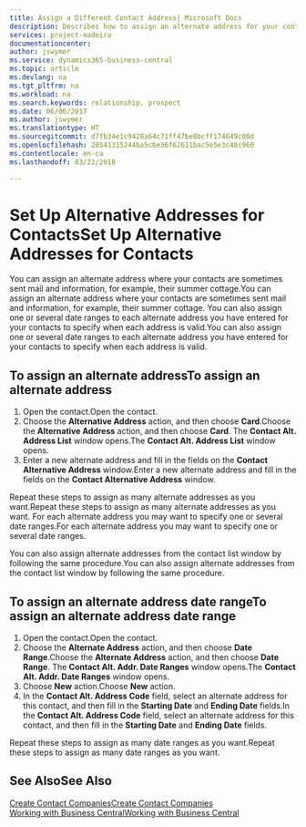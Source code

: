 ```yaml
---
title: Assign a Different Contact Address| Microsoft Docs
description: Describes how to assign an alternate address for your contacts or prospects, where they are sometimes sent information.
services: project-madeira
documentationcenter: 
author: jswymer
ms.service: dynamics365-business-central
ms.topic: article
ms.devlang: na
ms.tgt_pltfrm: na
ms.workload: na
ms.search.keywords: relationship, prospect
ms.date: 06/06/2017
ms.author: jswymer
ms.translationtype: HT
ms.sourcegitcommit: d7fb34e1c9428a64c71ff47be8bcff174649c00d
ms.openlocfilehash: 28541315244ba5c6e36f62611bac5e5e3c48c960
ms.contentlocale: en-ca
ms.lasthandoff: 03/22/2018

---
```

# <a name="set-up-alternative-addresses-for-contacts"></a><span data-ttu-id="9ac26-103">Set Up Alternative Addresses for Contacts</span><span class="sxs-lookup"><span data-stu-id="9ac26-103">Set Up Alternative Addresses for Contacts</span></span>
<span data-ttu-id="9ac26-104">You can assign an alternate address where your contacts are sometimes sent mail and information, for example, their summer cottage.</span><span class="sxs-lookup"><span data-stu-id="9ac26-104">You can assign an alternate address where your contacts are sometimes sent mail and information, for example, their summer cottage.</span></span> <span data-ttu-id="9ac26-105">You can also assign one or several date ranges to each alternate address you have entered for your contacts to specify when each address is valid.</span><span class="sxs-lookup"><span data-stu-id="9ac26-105">You can also assign one or several date ranges to each alternate address you have entered for your contacts to specify when each address is valid.</span></span>

## <a name="to-assign-an-alternate-address"></a><span data-ttu-id="9ac26-106">To assign an alternate address</span><span class="sxs-lookup"><span data-stu-id="9ac26-106">To assign an alternate address</span></span>
1. <span data-ttu-id="9ac26-107">Open the contact.</span><span class="sxs-lookup"><span data-stu-id="9ac26-107">Open the contact.</span></span>
2. <span data-ttu-id="9ac26-108">Choose the **Alternative Address** action, and then choose **Card**.</span><span class="sxs-lookup"><span data-stu-id="9ac26-108">Choose the **Alternative Address** action, and then choose **Card**.</span></span> <span data-ttu-id="9ac26-109">The **Contact Alt. Address List** window opens.</span><span class="sxs-lookup"><span data-stu-id="9ac26-109">The **Contact Alt. Address List** window opens.</span></span>
3. <span data-ttu-id="9ac26-110">Enter a new alternate address and fill in the fields on the **Contact Alternative Address** window.</span><span class="sxs-lookup"><span data-stu-id="9ac26-110">Enter a new alternate address and fill in the fields on the **Contact Alternative Address** window.</span></span>

<span data-ttu-id="9ac26-111">Repeat these steps to assign as many alternate addresses as you want.</span><span class="sxs-lookup"><span data-stu-id="9ac26-111">Repeat these steps to assign as many alternate addresses as you want.</span></span> <span data-ttu-id="9ac26-112">For each alternate address you may want to specify one or several date ranges.</span><span class="sxs-lookup"><span data-stu-id="9ac26-112">For each alternate address you may want to specify one or several date ranges.</span></span>

<span data-ttu-id="9ac26-113">You can also assign alternate addresses from the contact list window by following the same procedure.</span><span class="sxs-lookup"><span data-stu-id="9ac26-113">You can also assign alternate addresses from the contact list window by following the same procedure.</span></span>

## <a name="to-assign-an-alternate-address-date-range"></a><span data-ttu-id="9ac26-114">To assign an alternate address date range</span><span class="sxs-lookup"><span data-stu-id="9ac26-114">To assign an alternate address date range</span></span>
1. <span data-ttu-id="9ac26-115">Open the contact.</span><span class="sxs-lookup"><span data-stu-id="9ac26-115">Open the contact.</span></span>
2. <span data-ttu-id="9ac26-116">Choose the **Alternate Address** action, and then choose **Date Range**.</span><span class="sxs-lookup"><span data-stu-id="9ac26-116">Choose the **Alternate Address** action, and then choose **Date Range**.</span></span> <span data-ttu-id="9ac26-117">The **Contact Alt. Addr. Date Ranges** window opens.</span><span class="sxs-lookup"><span data-stu-id="9ac26-117">The **Contact Alt. Addr. Date Ranges** window opens.</span></span>
3. <span data-ttu-id="9ac26-118">Choose **New** action.</span><span class="sxs-lookup"><span data-stu-id="9ac26-118">Choose **New** action.</span></span>
4. <span data-ttu-id="9ac26-119">In the **Contact Alt. Address Code** field, select an alternate address for this contact, and then fill in the **Starting Date** and **Ending Date** fields.</span><span class="sxs-lookup"><span data-stu-id="9ac26-119">In the **Contact Alt. Address Code** field, select an alternate address for this contact, and then fill in the **Starting Date** and **Ending Date** fields.</span></span>

<span data-ttu-id="9ac26-120">Repeat these steps to assign as many date ranges as you want.</span><span class="sxs-lookup"><span data-stu-id="9ac26-120">Repeat these steps to assign as many date ranges as you want.</span></span>

## <a name="see-also"></a><span data-ttu-id="9ac26-121">See Also</span><span class="sxs-lookup"><span data-stu-id="9ac26-121">See Also</span></span>
[<span data-ttu-id="9ac26-122">Create Contact Companies</span><span class="sxs-lookup"><span data-stu-id="9ac26-122">Create Contact Companies</span></span>](marketing-create-contact-companies.md)  
[<span data-ttu-id="9ac26-123">Working with Business Central</span><span class="sxs-lookup"><span data-stu-id="9ac26-123">Working with Business Central</span></span>](ui-work-product.md)

